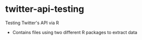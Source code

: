# twitter-api-testing
Testing Twitter's API via R

* Contains files using two different R packages to extract data
